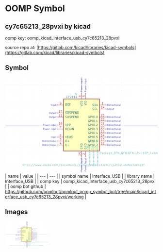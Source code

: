 # OOMP Symbol  
## cy7c65213_28pvxi  by kicad  
  
oomp key: oomp_kicad_interface_usb_cy7c65213_28pvxi  
  
source repo at: [https://gitlab.com/kicad/libraries/kicad-symbols](https://gitlab.com/kicad/libraries/kicad-symbols)  
## Symbol  
  
[![working.png](working_600.png)](working.png)  
| name | value | 
| --- | --- | 
| symbol name | Interface_USB | 
| library name | Interface_USB | 
| oomp key | oomp_kicad_interface_usb_cy7c65213_28pvxi | 
| oomp bot github | https://github.com/oomlout/oomlout_oomp_symbol_bot/tree/main/kicad_interface_usb_cy7c65213_28pvxi/working | 
## Images  
  
[![working.png](working_140.png)](working.png)  
